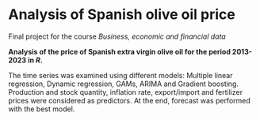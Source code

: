 # Analysis of Spanish olive oil price
Final project for the course *Business, economic and financial data*

**Analysis of the price of Spanish extra virgin olive oil for the period 2013-2023 in *R*.** 

The time series was examined using different models: Multiple linear regression, Dynamic regression, GAMs, ARIMA and Gradient boosting. Production and stock quantity, inflation rate, export/import and fertilizer prices were considered as predictors. At the end, forecast was performed with the best model.
